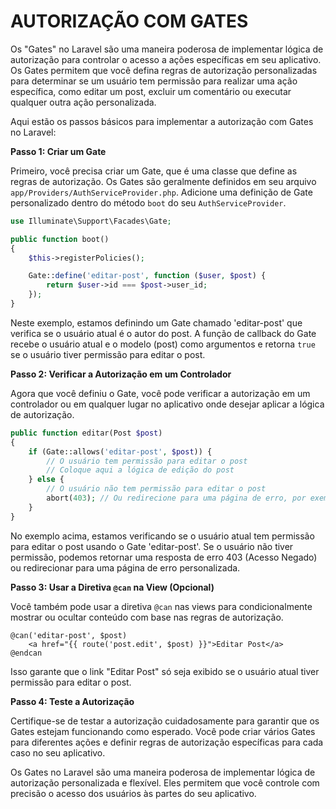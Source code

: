 # AUTORIZAÇÃO COM GATES
Os "Gates" no Laravel são uma maneira poderosa de implementar lógica de autorização para controlar o acesso a ações específicas em seu aplicativo. Os Gates permitem que você defina regras de autorização personalizadas para determinar se um usuário tem permissão para realizar uma ação específica, como editar um post, excluir um comentário ou executar qualquer outra ação personalizada.

Aqui estão os passos básicos para implementar a autorização com Gates no Laravel:

**Passo 1: Criar um Gate**

Primeiro, você precisa criar um Gate, que é uma classe que define as regras de autorização. Os Gates são geralmente definidos em seu arquivo `app/Providers/AuthServiceProvider.php`. Adicione uma definição de Gate personalizado dentro do método `boot` do seu `AuthServiceProvider`.

```php
use Illuminate\Support\Facades\Gate;

public function boot()
{
    $this->registerPolicies();

    Gate::define('editar-post', function ($user, $post) {
        return $user->id === $post->user_id;
    });
}
```

Neste exemplo, estamos definindo um Gate chamado 'editar-post' que verifica se o usuário atual é o autor do post. A função de callback do Gate recebe o usuário atual e o modelo (post) como argumentos e retorna `true` se o usuário tiver permissão para editar o post.

**Passo 2: Verificar a Autorização em um Controlador**

Agora que você definiu o Gate, você pode verificar a autorização em um controlador ou em qualquer lugar no aplicativo onde desejar aplicar a lógica de autorização.

```php
public function editar(Post $post)
{
    if (Gate::allows('editar-post', $post)) {
        // O usuário tem permissão para editar o post
        // Coloque aqui a lógica de edição do post
    } else {
        // O usuário não tem permissão para editar o post
        abort(403); // Ou redirecione para uma página de erro, por exemplo
    }
}
```

No exemplo acima, estamos verificando se o usuário atual tem permissão para editar o post usando o Gate 'editar-post'. Se o usuário não tiver permissão, podemos retornar uma resposta de erro 403 (Acesso Negado) ou redirecionar para uma página de erro personalizada.

**Passo 3: Usar a Diretiva `@can` na View (Opcional)**

Você também pode usar a diretiva `@can` nas views para condicionalmente mostrar ou ocultar conteúdo com base nas regras de autorização.

```blade.php
@can('editar-post', $post)
    <a href="{{ route('post.edit', $post) }}">Editar Post</a>
@endcan
```

Isso garante que o link "Editar Post" só seja exibido se o usuário atual tiver permissão para editar o post.

**Passo 4: Teste a Autorização**

Certifique-se de testar a autorização cuidadosamente para garantir que os Gates estejam funcionando como esperado. Você pode criar vários Gates para diferentes ações e definir regras de autorização específicas para cada caso no seu aplicativo.

Os Gates no Laravel são uma maneira poderosa de implementar lógica de autorização personalizada e flexível. Eles permitem que você controle com precisão o acesso dos usuários às partes do seu aplicativo.